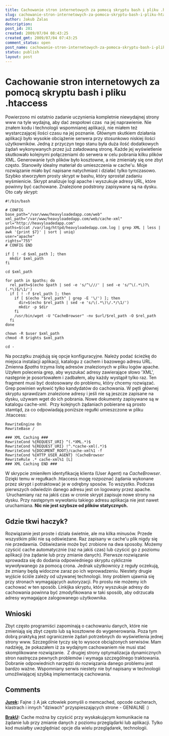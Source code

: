 ```yaml
---
title: Cachowanie stron internetowych za pomocą skryptu bash i pliku .htaccess
slug: cachowanie-stron-internetowych-za-pomoca-skryptu-bash-i-pliku-htaccess
author: Jakub Zalas
description: 
post_id: 281
created: 2009/07/04 08:43:25
created_gmt: 2009/07/04 07:43:25
comment_status: open
post_name: cachowanie-stron-internetowych-za-pomoca-skryptu-bash-i-pliku-htaccess
status: publish
layout: post
---
```


<!--Powierzono mi ostatnio zadanie uczynienia kompletnie niewydajnej strony www na tyle wydajną, aby dać zespołowi czas  na jej naprawienie. Nie znałem kodu i technologii wspomnianej aplikacji, nie miałem też wystarczającej ilości czasu na jej poznanie.-->

# Cachowanie stron internetowych za pomocą skryptu bash i pliku .htaccess

Powierzono mi ostatnio zadanie uczynienia kompletnie niewydajnej strony www na tyle wydajną, aby dać zespołowi czas  na jej naprawienie. Nie znałem kodu i technologii wspomnianej aplikacji, nie miałem też wystarczającej ilości czasu na jej poznanie. Głównym skutkiem działania aplikacji było wysokie obciążenie serwera przy stosunkowo niskiej ilości użytkowników. Jedną z przyczyn tego stanu była duża ilość dodatkowych żądań wykonywanych przez już załadowaną stronę. Każde jej wyświetlenie skutkowało kolejnymi połączeniami do serwera w celu pobrania kilku plików XML. Generowanie tych plików było kosztowne, a nie zmieniały się one zbyt często. Stanowiły idealny materiał do umieszczenia w cache'u. Moje rozwiązanie miało być napisane natychmiast i działać tylko tymczasowo. Szybko stworzyłem prosty skrypt w bashu, który sprostał zadaniu wyśmienicie. Skrypt analizuje logi apache i wyszukuje adresy URL, które powinny być cachowane. Znalezione podstrony zapisywane są na dysku. Oto cały skrypt: 
    
    
    #!/bin/bash
    
    # CONFIG
    base_path="/var/www/heavyloadedapp.com/web"
    xml_path="/var/www/heavyloadedapp.com/web/cache-xml"
    url="http://heavyloadedapp.com"
    paths=$(cat /var/log/httpd/heavyloadedapp.com.log | grep XML | less | awk '{print $7}' | sort | uniq)
    user="apache"
    rights="755"
    # CONFIG END
    
    if [ ! -d $xml_path ]; then
      mkdir $xml_path
    fi
    
    cd $xml_path
    
    for path in $paths; do
      rel_path=$(echo $path | sed -e 's/^\///' | sed -e 's/^\(.*\)?\(.*\)$/\1/')
      if [ ! -f $rel_path ]; then
        if [ $(echo "$rel_path" | grep -E '\/') ]; then
          dir=$(echo $rel_path | sed -e 's/\(.*\)\/.*/\1/')
          mkdir -p $dir
        fi
        /usr/bin/wget -U "CacheBrowser" -nv $url/$rel_path -O $rel_path
      fi
    done
    
    chown -R $user $xml_path
    chmod -R $rights $xml_path
    
    cd -

Na początku znajdują się opcje konfiguracyjne. Należy podać ścieżkę do miejsca instalacji aplikacji, katalogu z cachem i bazowego adresu URL. Zmienna _$paths_ trzyma listę adresów znalezionych w pliku logów apache. Użyłem polecenia grep, aby wyszukać adresy zawierające słowo 'XML', następnie je posortowałem i zadbałem, aby każdy wystąpił tylko raz. Ten fragment musi być dostosowany do problemu, który chcemy rozwiązać. Grep powinien wyłowić tylko kandydatów do cachowania. W pętli głównej skryptu sprawdzam znalezione adresy i jeśli nie są jeszcze zapisane na dysku, używam wget do ich pobrania. Nowe dokumenty zapisywane są w katalogu cache-xml.  Przy kolejnych żądaniach pobierane są prosto stamtąd, za co odpowiadają poniższe regułki umieszczone w pliku .htaccess: 
    
    
    RewriteEngine On
    RewriteBase /
    
    ### XML Caching ###
    RewriteCond %{REQUEST_URI} ^(.*XML.*)$
    RewriteCond %{REQUEST_URI} !^.*cache-xml(.*)$
    RewriteCond %{DOCUMENT_ROOT}/cache-xml%1 -f
    RewriteCond %{HTTP_USER_AGENT} !CacheBrowser
    RewriteRule .* cache-xml%1 [L]
    ### XML Caching END ###

W skrypcie zmieniłem identyfikację klienta (User Agent) na _CacheBrowser_. Dzięki temu w regułkach .htaccess mogę rozpoznać żądania wykonane przez skrypt i potraktować je w odrębny sposów. To wszystko. Podczas pierwszych odwiedzin danego adresu jest on logowany przez apache.  Uruchamiany raz na jakiś czas w cronie skrypt zapisuje nowe strony na dysku. Przy następnym wywołaniu takiego adresu aplikacja nie jest nawet uruchamiana. **Nic nie jest szybsze od plików statycznych.**

## Gdzie tkwi haczyk?

Rozwiązanie jest proste i działa świetnie, ale ma kilka minusów. Przede wszystkim pliki nie są odświeżane. Raz zapisany w cache'u plik nigdy się nie przedawnia. Odświeżanie może być zrobione na dwa sposoby. Możemy czyścić cache automatycznie (raz na jakiś czas) lub czyścić go z poziomu aplikacji (na żądanie lub przy zmianie danych). Pierwsze rozwiązanie sprowadza się do dodania odpowiedniego skryptu cyklicznie wywoływanego za pomocą crona. Jednak użytkownicy z reguły oczekują, że zmiany będą widoczne zaraz po ich wprowadzeniu. Niestety drugie wyjście ściśle zależy od używanej technologii. Inny problem ujawnia się przy stronach wymagających autoryzacji. Po prostu nie możemy ich cachować w ten sposób. Linkijka skryptu, który wyszukuje adresy do cachowania powinna być zmodyfikowana w taki sposób, aby odrzucała adresy wymagające zalogowanego użytkownika. 

## Wnioski

Zbyt często programiści zapominają o cachowaniu danych, które nie zmieniają się zbyt często lub są kosztowne do wygenerowania. Poza tym dobrą praktyką jest ograniczenie żądań potrzebnych do wyświetlenia jednej strony www. Szczególnie tyczy się to wysoce obciążonych serwisów. Mam nadzieję, że pokazałem iż za wydajnym cachowaniem nie musi stać skomplikowane rozwiązanie.  Z drugiej strony optymalizacja dynamicznych stron nastręcza pewnych problemów i wymaga szczególnego traktowania. Dobranie odpowiednich narzędzi do rozwiązania danego problemu jest bardzo ważne. Wspomniany serwis niestety nie był napisany w technologii umożliwiającej szybką implementację cachowania.

## Comments

**[Jurek](#2975 "2009-07-15 07:28:13"):** Fajne :) A jak człowiek pomyśli o memcached, opcode cacherach, klastrach i innych "dziwach" przyspieszających strone - GENIALNE :)

**[BrakU](#3056 "2011-07-14 05:42:27"):** Cache można by czyścić przy wyskakującym komunikacie na żądanie lub przy zmianie danych z poziomu przeglądarki lub aplikacji. Tylko kod musiałby uwzględniać opcje dla wielu przeglądarek, technologii.

